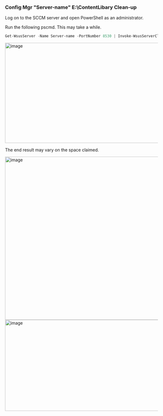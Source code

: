 ### Config Mgr "Server-name" E:\ContentLibary Clean-up

Log on to the SCCM server and open PowerShell as an administrator.

Run the following pscmd. This may take a while. 

```powershell
Get-WsusServer -Name Server-name -PortNumber 8530 | Invoke-WsusServerCleanup –CleanupObsoleteUpdates -CleanupUnneededContentFiles -CompressUpdates -DeclineExpiredUpdates -DeclineSupersededUpdates
```

<img width="1093" height="330" alt="image" src="https://github.com/user-attachments/assets/e3c7af35-d178-40b7-ba16-0a4932a60db1" />

The end result may vary on the space claimed.

<img width="1683" height="537" alt="image" src="https://github.com/user-attachments/assets/f8ebade3-ac78-427a-b3e6-2c779e2c4d73" />

<img width="1705" height="300" alt="image" src="https://github.com/user-attachments/assets/2a8a71e4-79b6-46da-b518-60f8954dde6b" />


